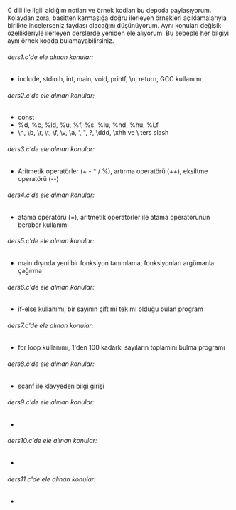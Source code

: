 C dili ile ilgili aldığım notları ve örnek kodları bu depoda paylaşıyorum.
Kolaydan zora, basitten karmaşığa doğru ilerleyen örnekleri açıklamalarıyla birlikte incelerseniz faydası olacağını düşünüyorum.
Aynı konuları değişik özellikleriyle ilerleyen derslerde yeniden ele alıyorum. Bu sebeple her bilgiyi aynı örnek kodda bulamayabilirsiniz.

###### ders1.c'de ele alınan konular:
- include, stdio.h, int, main, void, printf, \n, return, GCC kullanımı
###### ders2.c'de ele alınan konular:
- const
- %d, %c, %ld, %u, %f, %s, %lu, %hd, %hu, %Lf
- \n, \b, \r, \t, \f, \v, \a, \', \", \?, \ddd, \xhh ve \ ters slash

###### ders3.c'de ele alınan konular:
- Aritmetik operatörler (+ - * / %), artırma operatörü (++), eksiltme operatörü (--)

###### ders4.c'de ele alınan konular:
- atama operatörü (=), aritmetik operatörler ile atama operatörünün beraber kullanımı

###### ders5.c'de ele alınan konular:
- main dışında yeni bir fonksiyon tanımlama, fonksiyonları argümanla çağırma

###### ders6.c'de ele alınan konular:
- if-else kullanımı, bir sayının çift mi tek mi olduğu bulan program

###### ders7.c'de ele alınan konular:
- for loop kullanımı, 1'den 100 kadarki sayıların toplamını bulma programı

###### ders8.c'de ele alınan konular:
- scanf ile klavyeden bilgi girişi
###### ders9.c'de ele alınan konular:
- 
###### ders10.c'de ele alınan konular:
- 
###### ders11.c'de ele alınan konular:
- 
